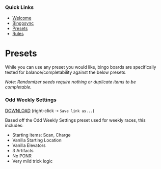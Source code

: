 ### Quick Links
- [Welcome](../index.md)
- [Bingosync](https://www.bingosync.com/)
- [Presets](presets.md)
- [Rules](../rules.md)

# Presets

While you can use any preset you would like, bingo boards are specifically tested for balance/completability against the below presets.

*Note: Randomizer seeds require nothing or duplicate items to be completable.*

### Odd Weekly Settings

[DOWNLOAD](odd_weekly.json) (right-click ➝ `Save link as...`)

Based off the Odd Weekly Settings preset used for weekly races, this includes:
- Starting Items: Scan, Charge
- Vanilla Starting Location
- Vanilla Elevators
- 3 Artifacts
- No PONR
- Very mild trick logic

